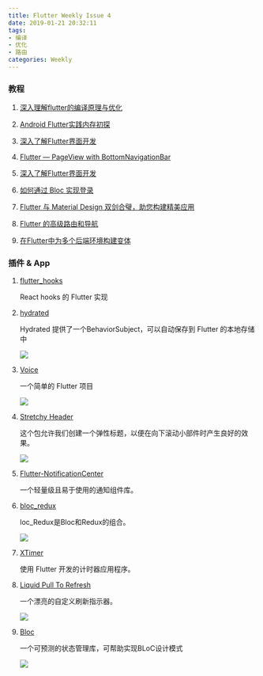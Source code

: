 ```yaml
---
title: Flutter Weekly Issue 4
date: 2019-01-21 20:32:11
tags: 
- 编译
- 优化
- 路由
categories: Weekly
---
```


### 教程

1. [深入理解flutter的编译原理与优化](https://www.yuque.com/xytech/flutter/sh4fbm)

1. [Android Flutter实践内存初探](https://www.yuque.com/xytech/flutter/avmyht)

1. [深入了解Flutter界面开发](https://www.yuque.com/xytech/flutter/tge705)

1. [Flutter — PageView with BottomNavigationBar](https://medium.com/@KarthikPonnam/flutter-pageview-withbottomnavigationbar-fb4c87580f6a)

1. [深入了解Flutter界面开发](https://juejin.im/post/5c24acd5f265da6164141236)

1. [如何通过 Bloc 实现登录](https://medium.com/flutter-community/flutter-login-tutorial-with-flutter-bloc-ea606ef701ad)

1. [Flutter 与 Material Design 双剑合璧，助您构建精美应用](https://mp.weixin.qq.com/s/PrIRx3qvMYQKrZ_ymGh48Q)

1. [Flutter 的高级路由和导航](https://medium.com/@nitishk72/flutter-advance-routing-and-navigator-df0f86f0974f)

1. [在Flutter中为多个后端环境构建变体](https://medium.com/meeve/build-variants-in-flutter-for-multiple-backend-environments-7e139128949b)

### 插件 & App

1. [flutter_hooks](https://github.com/rrousselGit/flutter_hooks)

	React hooks 的 Flutter 实现

1. [hydrated](https://github.com/lukepighetti/hydrated)

	Hydrated 提供了一个BehaviorSubject，可以自动保存到 Flutter 的本地存储中
	
	![](https://ws1.sinaimg.cn/large/006tNc79ly1g2ia9h8ixug30hs0a0u1a.gif)

1. [Voice](https://github.com/hitherejoe/Voice)

	一个简单的 Flutter 项目
	
	![](https://ws4.sinaimg.cn/large/006tNc79ly1g2ia9jl2hug30hs0a0u1a.gif)

1. [Stretchy Header](https://github.com/diegoveloper/flutter_stretchy_header)

	这个包允许我们创建一个弹性标题，以便在向下滚动小部件时产生良好的效果。
	
	![](https://ws2.sinaimg.cn/large/006tNc79ly1g2ia9qm31eg30hs0a0u1a.gif)
	
1. [Flutter-NotificationCenter](https://github.com/netyouli/Flutter-NotificationCenter)

	一个轻量级且易于使用的通知组件库。
	
1. [bloc_redux](https://github.com/lzyy/bloc_redux)

	loc_Redux是Bloc和Redux的组合。
	
	![](https://ws2.sinaimg.cn/large/006tNc79ly1g2ia9v5k2tg306u0dctuw.gif)

1. [XTimer](https://github.com/pedromassango/xtimer-flutter-app)

	使用 Flutter 开发的计时器应用程序。

1. [Liquid Pull To Refresh](https://github.com/aagarwal1012/Liquid-Pull-To-Refresh)

	一个漂亮的自定义刷新指示器。
	
	![](https://ws4.sinaimg.cn/large/006tNc79ly1g2iaa82ixsg30dq0rs7wi.gif)
	
1. [Bloc](https://github.com/felangel/bloc)

	一个可预测的状态管理库，可帮助实现BLoC设计模式
	
	![](https://ws4.sinaimg.cn/large/006tNc79ly1g2iaa96yq0j30ix0nb0uu.jpg)